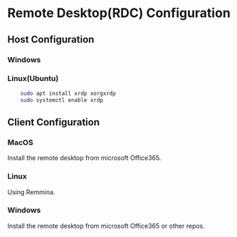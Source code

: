 # Remote Desktop(RDC) Configuration

## Host Configuration

### Windows

### Linux(Ubuntu)

```bash
    sudo apt install xrdp xorgxrdp
    sudo systemctl enable xrdp
```


## Client Configuration

### MacOS

Install the remote desktop from microsoft Office365.

### Linux

Using Remmina.

### Windows

Install the remote desktop from microsoft Office365 or other repos.

